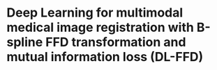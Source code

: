 # Deep Learning for multimodal medical image registration with B-spline FFD transformation and mutual information loss (DL-FFD)
